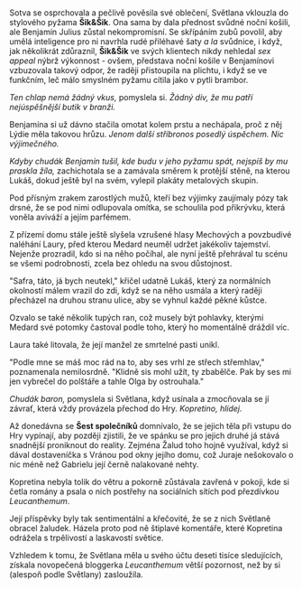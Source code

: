 #

Sotva se osprchovala a pečlivě pověsila své oblečení, Světlana vklouzla do stylového pyžama **Šik&Šik**. Ona sama by dala přednost svůdné noční košili, ale Benjamín Julius zůstal nekompromisní. Se skřípáním zubů povolil, aby umělá inteligence pro ni navrhla rudé přiléhavé šaty *a la* svůdnice, i když, jak několikrát zdůraznil, **Šik&Šik** ve svých klientech nikdy nehledal *sex appeal* nýbrž výkonnost - ovšem, představa noční košile v Benjamínovi vzbuzovala takový odpor, že raději přistoupila na plichtu, i když se ve funkčním, leč málo smyslném pyžamu cítila jako v pytli brambor.  

*Ten chlap nemá žádný vkus,* pomyslela si. *Žádný div, že mu patří nejúspěšnější butik v branži.*

Benjamína si už dávno stačila omotat kolem prstu a nechápala, proč z něj Lýdie měla takovou hrůzu. *Jenom další stříbronos posedlý úspěchem. Nic výjimečného.*

*Kdyby chudák Benjamín tušil, kde budu v jeho pyžamu spát, nejspíš by mu praskla žíla,* zachichotala se a zamávala směrem k protější stěně, na kterou Lukáš, dokud ještě byl na svém, vylepil plakáty metalových skupin.

Pod přísným zrakem zarostlých mužů, kteří bez výjimky zaujímaly pózy tak drsné, že se pod nimi odlupovala omítka, se schoulila pod přikrývku, která voněla aviváží a jejím parfémem.

Z přízemí domu stále ještě slyšela vzrušené hlasy Mechových a povzbudivé naléhání Laury, před kterou Medard neuměl udržet jakékoliv tajemství. Nejenže prozradil, kdo si na něho počíhal, ale nyní ještě přehrával tu scénu se všemi podrobnosti, zcela bez ohledu na svou důstojnost.

"Safra, táto, já bych neutekl," křičel udatně Lukáš, který za normálních okolností málem vrazil do zdi, když se na něho usmála a který raději přecházel na druhou stranu ulice, aby se vyhnul každé pěkné kůstce.

Ozvalo se také několik tupých ran, což musely být pohlavky, kterými Medard své potomky častoval podle toho, který ho momentálně dráždil víc.

Laura také litovala, že její manžel ze smrtelné pasti unikl.

"Podle mne se máš moc rád na to, aby ses vrhl ze střech střemhlav," poznamenala nemilosrdně. "Klidně sis mohl užít, ty zbabělče. Pak by ses mi jen vybrečel do polštáře a tahle Olga by ostrouhala."

*Chudák baron,* pomyslela si Světlana, když usínala a zmocňovala se jí závrať, která vždy provázela přechod do Hry. *Kopretino, hlídej.*

Až donedávna se **Šest společníků** domnívalo, že se jejich těla při vstupu do Hry vypínají, aby později zjistili, že ve spánku se pro jejich druhé já stává snadnější proniknout do reality. Zejména Žalud toho hojně využíval, když si dával dostaveníčka s Vránou pod okny jejího domu, což Juraje nešokovalo o nic méně než Gabrielu její černě nalakované nehty.

Kopretina nebyla tolik do větru a pokorně zůstávala zavřená v pokoji, kde si četla romány a psala o nich postřehy na sociálních sítích pod přezdívkou *Leucanthemum*. 

Její příspěvky byly tak sentimentální a křečovité, že se z nich Světlaně obracel žaludek. Házela proto pod ně štiplavé komentáře, které Kopretina odrážela s trpělivostí a laskavostí světice. 

Vzhledem k tomu, že Světlana měla u svého účtu deseti tisíce sledujících, získala novopečená bloggerka *Leucanthemum* větší pozornost, než by si (alespoň podle Světlany) zasloužila.